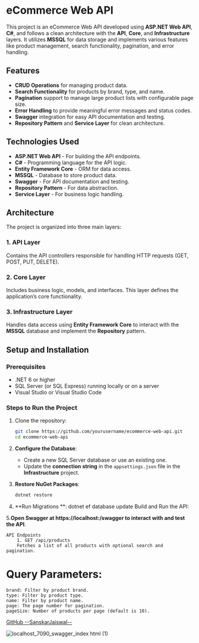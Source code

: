 # eCommerce Web API

This project is an eCommerce Web API developed using **ASP.NET Web API**, **C#**, and follows a clean architecture with the **API**, **Core**, and **Infrastructure** layers. It utilizes **MSSQL** for data storage and implements various features like product management, search functionality, pagination, and error handling.

## Features

- **CRUD Operations** for managing product data.
- **Search Functionality** for products by brand, type, and name.
- **Pagination** support to manage large product lists with configurable page size.
- **Error Handling** to provide meaningful error messages and status codes.
- **Swagger** integration for easy API documentation and testing.
- **Repository Pattern** and **Service Layer** for clean architecture.

## Technologies Used

- **ASP.NET Web API** - For building the API endpoints.
- **C#** - Programming language for the API logic.
- **Entity Framework Core** - ORM for data access.
- **MSSQL** - Database to store product data.
- **Swagger** - For API documentation and testing.
- **Repository Pattern** - For data abstraction.
- **Service Layer** - For business logic handling.

## Architecture

The project is organized into three main layers:

### 1. **API Layer**  
Contains the API controllers responsible for handling HTTP requests (GET, POST, PUT, DELETE).

### 2. **Core Layer**  
Includes business logic, models, and interfaces. This layer defines the application’s core functionality.

### 3. **Infrastructure Layer**  
Handles data access using **Entity Framework Core** to interact with the **MSSQL** database and implement the **Repository** pattern.

## Setup and Installation

### Prerequisites

- .NET 6 or higher
- SQL Server (or SQL Express) running locally or on a server
- Visual Studio or Visual Studio Code

### Steps to Run the Project

1. Clone the repository:
    ```bash
    git clone https://github.com/yourusername/ecommerce-web-api.git
    cd ecommerce-web-api
    ```

2. **Configure the Database**:  
   - Create a new SQL Server database or use an existing one.
   - Update the **connection string** in the `appsettings.json` file in the **Infrastructure** project.

3. **Restore NuGet Packages**:
   ```bash
   dotnet restore

4. **Run Migrations **:
    dotnet ef database update
    Build and Run the API:

5.**Open Swagger at https://localhost:<port>/swagger to interact with and test the API**.

    API Endpoints
        1. GET /api/products
        Fetches a list of all products with optional search and pagination.

# Query Parameters:

    brand: Filter by product brand.
    type: Filter by product type.
    name: Filter by product name.
    page: The page number for pagination.
    pageSize: Number of products per page (default is 10).


<a href="https://github.com/Sanskarjaas">GitHub --SanskarJaiswal--</a>

![localhost_7090_swagger_index html (1)](https://github.com/user-attachments/assets/e065996b-ae61-4ca2-9632-fbd6ed3e13bb)
